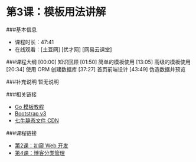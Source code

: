第3课：模板用法讲解
==========================

###基本信息
- 课程时长：47:41
- 在线观看：[土豆网] [优才网] [网易云课堂]

###课程大纲
	[00:00] 知识回顾
	[01:50] 简单的模板使用
	[13:05] 高级的模板使用
	[20:34] 使用 ORM 创建数据库
	[37:27] 首页前端设计
	[43:49] 伪造数据并预览
	
###补充说明
暂无说明

###相关链接

- [Go 模板教程](https://github.com/astaxie/build-web-application-with-golang/blob/master/ebook/07.4.md)
- [Bootstrap v3](http://v3.bootcss.com/)
- [七牛静态文件 CDN](http://www.staticfile.org/)

###课程链接
- [第2课：初窥 Web 开发](../lecture2/lecture2.md)
- [第4课：博客分类管理](../lecture4/lecture4.md)